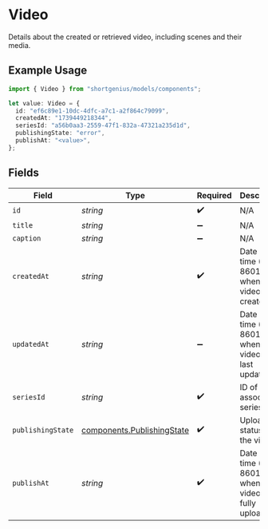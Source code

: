 # Video

Details about the created or retrieved video, including scenes and their media.

## Example Usage

```typescript
import { Video } from "shortgenius/models/components";

let value: Video = {
  id: "ef6c89e1-10dc-4dfc-a7c1-a2f864c79099",
  createdAt: "1739449218344",
  seriesId: "a56b0aa3-2559-47f1-832a-47321a235d1d",
  publishingState: "error",
  publishAt: "<value>",
};
```

## Fields

| Field                                                                    | Type                                                                     | Required                                                                 | Description                                                              |
| ------------------------------------------------------------------------ | ------------------------------------------------------------------------ | ------------------------------------------------------------------------ | ------------------------------------------------------------------------ |
| `id`                                                                     | *string*                                                                 | :heavy_check_mark:                                                       | N/A                                                                      |
| `title`                                                                  | *string*                                                                 | :heavy_minus_sign:                                                       | N/A                                                                      |
| `caption`                                                                | *string*                                                                 | :heavy_minus_sign:                                                       | N/A                                                                      |
| `createdAt`                                                              | *string*                                                                 | :heavy_check_mark:                                                       | Date and time (ISO 8601) when the video was created.                     |
| `updatedAt`                                                              | *string*                                                                 | :heavy_minus_sign:                                                       | Date and time (ISO 8601) when the video was last updated.                |
| `seriesId`                                                               | *string*                                                                 | :heavy_check_mark:                                                       | ID of the associated series.                                             |
| `publishingState`                                                        | [components.PublishingState](../../models/components/publishingstate.md) | :heavy_check_mark:                                                       | Upload status of the video.                                              |
| `publishAt`                                                              | *string*                                                                 | :heavy_check_mark:                                                       | Date and time (ISO 8601) when the video was fully uploaded.              |